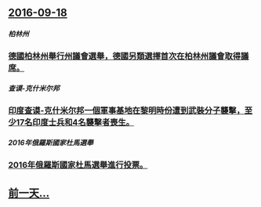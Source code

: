 ## [2016-09-18](/zh/news/2016/09/18/index.md)

##### 柏林州
### [德國柏林州舉行州議會選舉，德國另類選擇首次在柏林州議會取得議席。 ](/zh/news/2016/09/18/德國柏林州舉行州議會選舉-德國另類選擇首次在柏林州議會取得議席.md)
##### 查谟-克什米尔邦
### [印度查谟-克什米尔邦一個軍事基地在黎明時份遭到武裝分子襲擊，至少17名印度士兵和4名襲擊者喪生。 ](/zh/news/2016/09/18/印度查谟-克什米尔邦一個軍事基地在黎明時份遭到武裝分子襲擊-至少17名印度士兵和4名襲擊者喪生.md)
##### 2016年俄羅斯國家杜馬選舉
### [2016年俄羅斯國家杜馬選舉進行投票。 ](/zh/news/2016/09/18/2016年俄羅斯國家杜馬選舉進行投票.md)
## [前一天...](/zh/news/2016/09/17/index.md)

